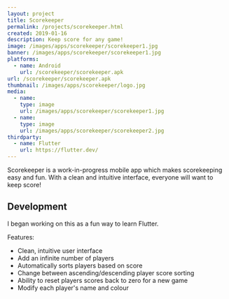 ```yaml
---
layout: project
title: Scorekeeper
permalink: /projects/scorekeeper.html
created: 2019-01-16
description: Keep score for any game!
image: /images/apps/scorekeeper/scorekeeper1.jpg
banner: /images/apps/scorekeeper/scorekeeper1.jpg
platforms:
  - name: Android
    url: /scorekeeper/scorekeeper.apk
url: /scorekeeper/scorekeeper.apk
thumbnail: /images/apps/scorekeeper/logo.jpg
media:
  - name:
    type: image
    url: /images/apps/scorekeeper/scorekeeper1.jpg
  - name: 
    type: image
    url: /images/apps/scorekeeper/scorekeeper2.jpg
thirdparty:
  - name: Flutter
    url: https://flutter.dev/
---
```

Scorekeeper is a work-in-progress mobile app which makes scorekeeping easy and fun. With a clean and intuitive interface, everyone will want to keep score!

## Development ##

I began working on this as a fun way to learn Flutter.

Features:
- Clean, intuitive user interface
- Add an infinite number of players
- Automatically sorts players based on score
- Change between ascending/descending player score sorting
- Ability to reset players scores back to zero for a new game
- Modify each player's name and colour
